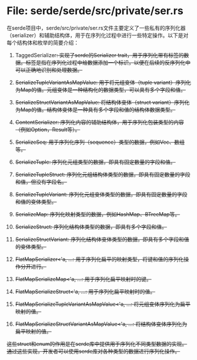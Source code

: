 # File: serde/serde/src/private/ser.rs

在serde项目中，serde/src/private/ser.rs文件主要定义了一些私有的序列化器（serializer）和辅助结构体，用于在序列化过程中进行一些特定操作。以下是对每个结构体和枚举的简要介绍：

1. TaggedSerializer<S>: 实现了serde的Serializer trait，用于序列化带有标签的数据。标签是指在序列化过程中给数据添加一个标识，以便在后续的反序列化中可以正确地识别和处理数据。

2. SerializeTupleVariantAsMapValue<M>: 用于将元组变体（tuple variant）序列化为Map的值。元组变体是一种结构化的数据类型，可以具有多个字段和值。

3. SerializeStructVariantAsMapValue<M>: 将结构体变体（struct variant）序列化为Map的值。结构体变体是一种具有多个字段和值的结构体数据类型。

4. ContentSerializer<E>: 序列化内容的辅助结构体，用于序列化包装类型的内容（例如Option，Result等）。

5. SerializeSeq<E>: 用于序列化序列（sequence）类型的数据，例如Vec、数组等。

6. SerializeTuple<E>: 序列化元组类型的数据，即具有固定数量的字段和值。

7. SerializeTupleStruct<E>: 序列化元组结构体类型的数据，即具有固定数量的字段和值，但没有字段名。

8. SerializeTupleVariant<E>: 序列化元组变体类型的数据，即具有固定数量的字段和值的变体类型。

9. SerializeMap<E>: 序列化映射类型的数据，例如HashMap、BTreeMap等。

10. SerializeStruct<E>: 序列化结构体类型的数据，即具有多个字段和值。

11. SerializeStructVariant<E>: 序列化结构体变体类型的数据，即具有多个字段和值的变体类型。

12. FlatMapSerializer<'a, ...: 用于序列化扁平的映射类型，将键和值的序列化操作分开进行。

13. FlatMapSerializeMap<'a, ...: 用于序列化扁平映射时的键。

14. FlatMapSerializeStruct<'a, ...: 用于序列化扁平映射时的值。

15. FlatMapSerializeTupleVariantAsMapValue<'a, ...: 将元组变体序列化为扁平映射的值。

16. FlatMapSerializeStructVariantAsMapValue<'a, ...: 将结构体变体序列化为扁平映射的值。

这些struct和enum的作用是在serde库中提供用于序列化不同类型数据的实现。通过这些实现，开发者可以使用serde库对各种类型的数据进行序列化操作。

